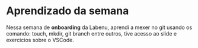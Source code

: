 # Aprendizado da semana

Nessa semana de **onboarding** da Labenu, aprendi a mexer no git usando os comando: touch, mkdir, git branch entre outros, tive acesso ao slide e exercicios
sobre o VSCode.
